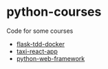# python-courses

Code for some courses

- [flask-tdd-docker](https://testdriven.io/courses/tdd-flask)
- [taxi-react-app](https://testdriven.io/courses/taxi-react/)
- [python-web-framework](https://testdriven.io/courses/python-web-framework/)

